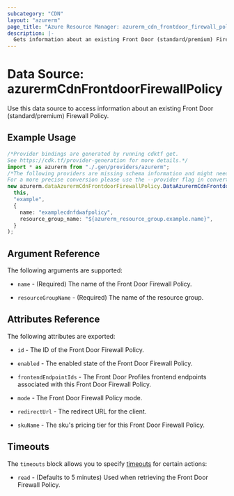 ```yaml
---
subcategory: "CDN"
layout: "azurerm"
page_title: "Azure Resource Manager: azurerm_cdn_frontdoor_firewall_policy"
description: |-
  Gets information about an existing Front Door (standard/premium) Firewall Policy.
---
```


# Data Source: azurermCdnFrontdoorFirewallPolicy

Use this data source to access information about an existing Front Door (standard/premium) Firewall Policy.

## Example Usage

```typescript
/*Provider bindings are generated by running cdktf get.
See https://cdk.tf/provider-generation for more details.*/
import * as azurerm from "./.gen/providers/azurerm";
/*The following providers are missing schema information and might need manual adjustments to synthesize correctly: azurerm.
For a more precise conversion please use the --provider flag in convert.*/
new azurerm.dataAzurermCdnFrontdoorFirewallPolicy.DataAzurermCdnFrontdoorFirewallPolicy(
  this,
  "example",
  {
    name: "examplecdnfdwafpolicy",
    resource_group_name: "${azurerm_resource_group.example.name}",
  }
);

```

## Argument Reference

The following arguments are supported:

*   `name` - (Required) The name of the Front Door Firewall Policy.

*   `resourceGroupName` - (Required) The name of the resource group.

## Attributes Reference

The following attributes are exported:

*   `id` - The ID of the Front Door Firewall Policy.

*   `enabled` - The enabled state of the Front Door Firewall Policy.

*   `frontendEndpointIds` - The Front Door Profiles frontend endpoints associated with this Front Door Firewall Policy.

*   `mode` - The Front Door Firewall Policy mode.

*   `redirectUrl` - The redirect URL for the client.

*   `skuName` - The sku's pricing tier for this Front Door Firewall Policy.

## Timeouts

The `timeouts` block allows you to specify [timeouts](https://www.terraform.io/docs/configuration/resources.html#timeouts) for certain actions:

* `read` - (Defaults to 5 minutes) Used when retrieving the Front Door Firewall Policy.
